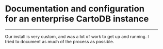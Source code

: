 # Documentation and configuration for an enterprise CartoDB instance

---

Our install is very custom, and was a lot of work to get up and running. I tried to document as much of the process as possible.
